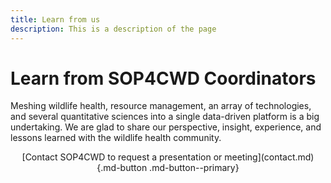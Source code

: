 ```yaml
---
title: Learn from us
description: This is a description of the page
---
```


# Learn from SOP4CWD Coordinators

Meshing wildlife health, resource management, an array of technologies, and several quantitative sciences into a single data-driven platform is a big undertaking. We are glad to share our perspective, insight, experience, and lessons learned with the wildlife health community. 

<center>[Contact SOP4CWD to request a presentation or meeting](contact.md){.md-button .md-button--primary}</center>